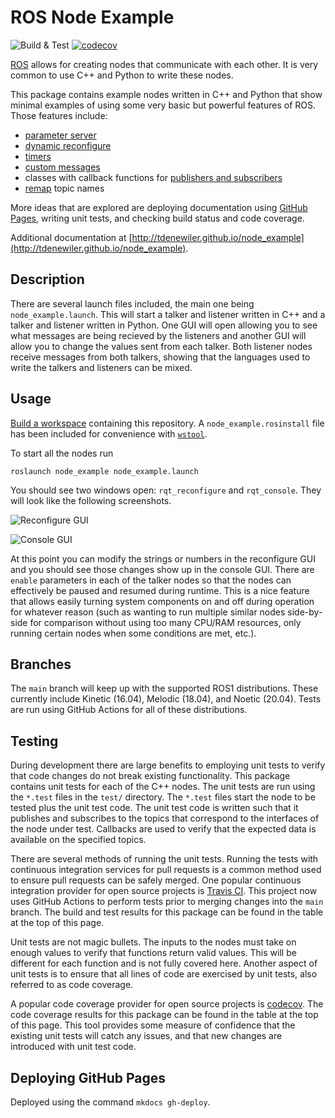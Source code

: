 # ROS Node Example

![Build & Test](https://github.com/tdenewiler/node_example/workflows/Build%20&%20Test/badge.svg)
[![codecov](https://codecov.io/gh/tdenewiler/node_example/branch/main/graph/badge.svg)](https://codecov.io/gh/tdenewiler/node_example)

[ROS](http://ros.org) allows for creating nodes that communicate with each other.
It is very common to use C++ and Python to write these nodes.

This package contains example nodes written in C++ and Python that show minimal examples of using
some very basic but powerful features of ROS.
Those features include:

* [parameter server](http://wiki.ros.org/Parameter%20Server)
* [dynamic reconfigure](http://wiki.ros.org/dynamic_reconfigure/Tutorials)
* [timers](http://wiki.ros.org/roscpp/Overview/Timers)
* [custom messages](http://wiki.ros.org/ROS/Tutorials/DefiningCustomMessages)
* classes with callback functions for
  [publishers and subscribers](http://wiki.ros.org/roscpp/Overview/Publishers%20and%20Subscribers)
* [remap](http://wiki.ros.org/roslaunch/XML/remap) topic names

More ideas that are explored are deploying documentation using [GitHub Pages](https://pages.github.com/),
writing unit tests, and checking build status and code coverage.

Additional documentation at
[http://tdenewiler.github.io/node_example](http://tdenewiler.github.io/node_example).

## Description

There are several launch files included, the main one being `node_example.launch`.
This will start a talker and listener written in C++ and a talker and listener written in Python.
One GUI will open allowing you to see what messages are being recieved by the listeners and another GUI will allow
you to change the values sent from each talker.
Both listener nodes receive messages from both talkers, showing that the languages used to write the talkers and
listeners can be mixed.

## Usage

[Build a workspace](http://wiki.ros.org/catkin/Tutorials/create_a_workspace) containing this repository.
A `node_example.rosinstall` file has been included for convenience with [`wstool`](http://wiki.ros.org/wstool).

To start all the nodes run

    roslaunch node_example node_example.launch

You should see two windows open: `rqt_reconfigure` and `rqt_console`.
They will look like the following screenshots.

  ![Reconfigure GUI](docs/images/reconfigure.png)

  ![Console GUI](docs/images/console.png)

At this point you can modify the strings or numbers in the reconfigure GUI and you should see those changes show up
in the console GUI.
There are `enable` parameters in each of the talker nodes so that the nodes can effectively be paused and resumed
during runtime.
This is a nice feature that allows easily turning system components on and off during operation for whatever reason
(such as wanting to run multiple similar nodes side-by-side for comparison without using too many CPU/RAM resources,
only running certain nodes when some conditions are met, etc.).

## Branches

The `main` branch will keep up with the supported ROS1 distributions.
These currently include Kinetic (16.04), Melodic (18.04), and Noetic (20.04).
Tests are run using GitHub Actions for all of these distributions.

## Testing

During development there are large benefits to employing unit tests to verify that code changes do not break existing
functionality.
This package contains unit tests for each of the C++ nodes.
The unit tests are run using the `*.test` files in the `test/` directory.
The `*.test` files start the node to be tested plus the unit test code.
The unit test code is written such that it publishes and subscribes to the topics that correspond to the interfaces
of the node under test.
Callbacks are used to verify that the expected data is available on the specified topics.

There are several methods of running the unit tests.
Running the tests with continuous integration services for pull requests is a common method used to ensure pull
requests can be safely merged.
One popular continuous integration provider for open source projects is [Travis CI](https://travis-ci.org).
This project now uses GitHub Actions to perform tests prior to merging changes into the `main` branch.
The build and test results for this package can be found in the table at the top of this page.

Unit tests are not magic bullets.
The inputs to the nodes must take on enough values to verify that functions return valid values.
This will be different for each function and is not fully covered here.
Another aspect of unit tests is to ensure that all lines of code are exercised by unit tests, also referred to as
code coverage.

A popular code coverage provider for open source projects is [codecov](https://codecov.io).
The code coverage results for this package can be found in the table at the top of this page.
This tool provides some measure of confidence that the existing unit tests will catch any issues, and that new
changes are introduced with unit test code.

## Deploying GitHub Pages

Deployed using the command `mkdocs gh-deploy`.
